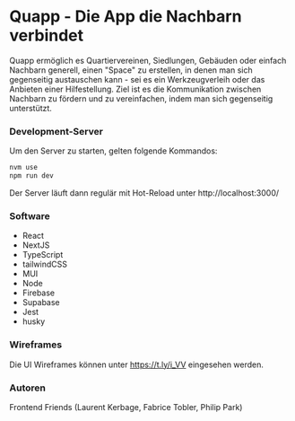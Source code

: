 # Quapp - Die App die Nachbarn verbindet
Quapp ermöglich es Quartiervereinen, Siedlungen, Gebäuden oder einfach Nachbarn generell, einen "Space" zu erstellen, in denen man sich gegenseitig austauschen kann - sei es ein Werkzeugverleih oder das Anbieten einer Hilfestellung. Ziel ist es die Kommunikation zwischen Nachbarn zu fördern und zu vereinfachen, indem man sich gegenseitig unterstützt.

### Development-Server
Um den Server zu starten, gelten folgende Kommandos:

```bash
nvm use
npm run dev
```
Der Server läuft dann regulär mit Hot-Reload unter http://localhost:3000/

### Software
- React
- NextJS
- TypeScript
- tailwindCSS
- MUI
- Node
- Firebase
- Supabase
- Jest
- husky

### Wireframes
Die UI Wireframes können unter https://t.ly/i_VV eingesehen werden.

### Autoren
Frontend Friends (Laurent Kerbage, Fabrice Tobler, Philip Park)
